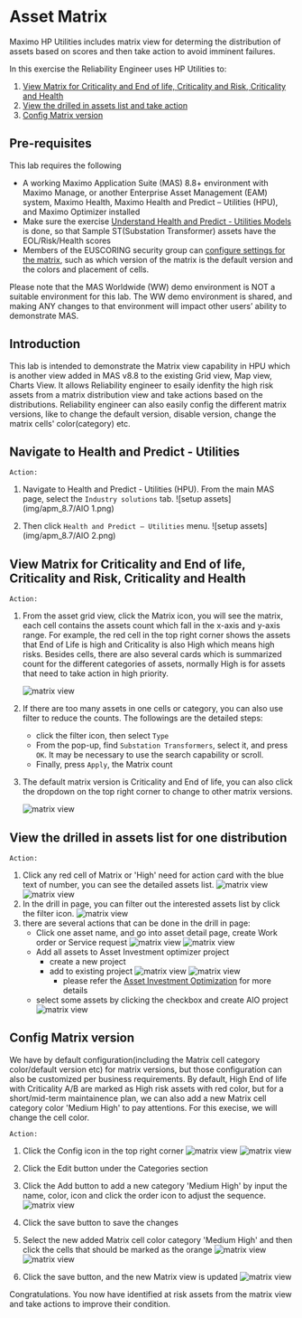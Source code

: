 # Asset Matrix

Maximo HP Utilities includes matrix view for determing the distribution of assets based on scores and then take action to avoid imminent failures.

In this exercise the Reliability Engineer uses HP Utilities to:
	
1. [View Matrix for Criticality and End of life, Criticality and Risk, Criticality and Health](#view-matrix-for-criticality-and-end-of-life-criticality-and-risk-criticality-and-health)
2. [View the drilled in assets list and take action](#view-the-drilled-in-assets-list-for-one-distribution)
3. [Config Matrix version](#config-matrix-version)


## Pre-requisites 

This lab requires the following

- A working Maximo Application Suite (MAS) 8.8+ environment with Maximo Manage, or another Enterprise Asset Management (EAM) system, Maximo Health, Maximo Health and Predict – Utilities (HPU), and Maximo Optimizer installed
- Make sure the exercise [Understand Health and Predict - Utilities Models](hpu_models.md) is done, so that Sample ST(Substation Transformer) assets have the EOL/Risk/Health scores
- Members of the EUSCORING security group can [configure settings for the matrix](#config-matrix-version), such as which version of the matrix is the default version and the colors and placement of cells.

Please note that the MAS Worldwide (WW) demo environment is NOT a suitable environment for this lab.  The WW demo environment is shared, and making ANY changes to that environment will impact other users’ ability to demonstrate MAS.

## Introduction

This lab is intended to demonstrate the Matrix view capability in HPU which is another view added in MAS v8.8 to the existing Grid view, Map view, Charts View. It allows Reliability engineer to esaily idenfity the high risk assets from a matrix distribution view and take actions based on the distributions.
Reliability engineer can also easily config the different matrix versions, like to change the default version, disable version, change the matrix cells' color(category) etc.



##  Navigate to Health and Predict - Utilities

`Action:`

1. Navigate to Health and Predict - Utilities (HPU). From the main MAS page, select the `Industry solutions` tab.
![setup assets](img/apm_8.7/AIO 1.png)

2. Then click `Health and Predict – Utilities` menu.
![setup assets](img/apm_8.7/AIO 2.png)	 



## View Matrix for Criticality and End of life, Criticality and Risk, Criticality and Health

`Action:`
1. From the asset grid view, click the Matrix icon, you will see the matrix, each cell contains the assets count which fall in the x-axis and y-axis range.
   For example, the red cell in the top right corner shows the assets that End of Life is high and Criticality is also High which means high risks.
   Besides cells, there are also several cards which is summarized count for the different categories of assets, normally High is for assets that need to take action in high priority.

    ![matrix view](./img/matrix_home.png)

2. If there are too many assets in one cells or category, you can also use filter to reduce the counts. The followings are the detailed steps:
   - click the filter icon, then select `Type`
   - From the pop-up, find `Substation Transformers`, select it, and press `OK`.  It may be necessary to use the search capability or scroll.
   - Finally, press `Apply`, the Matrix count 

3. The default matrix version is Criticality and End of life, you can also click the dropdown on the top right corner to change to other matrix versions. 

    ![matrix view](./img/matrix_versions.png)


## View the drilled in assets list for one distribution
`Action:`
1. Click any red cell of Matrix or 'High' need for action card with the blue text of number, you can see the detailed assets list.
  ![matrix view](./img/matrix_home_click.png)
  ![matrix view](./img/matrix_drillin.png)
2. In the drill in page, you can filter out the interested assets list by click the filter icon.
  ![matrix view](./img/matrix_drillin_filter.png)
3. there are several actions that can be done in the drill in page:
   - Click one asset name, and go into asset detail page, create Work order or Service request
     ![matrix view](./img/matrix_drillin_asset.png)
     ![matrix view](./img/matrix_asset_details.png)
   - Add all assets to Asset Investment optimizer project
     - create a new project
     - add to existing project
     ![matrix view](./img/matrix_create_aio.png)
     ![matrix view](./img/matrix_aio_st.png)
       * please refer the [Asset Investment Optimization](asset_investment.md) for more details
   - select some assets by clicking the checkbox and create AIO project
      ![matrix view](./img/matrix_drillin_select.png)


## Config Matrix version

We have by default configuration(including the Matrix cell category color/default version etc) for matrix versions, but those configuration can also be customized per business requirements. By default, High End of life with Criticality A/B are marked as High risk assets with red color, but for a short/mid-term maintainence plan, we can also add a new Matrix cell category color 'Medium High' to pay attentions. For this execise, we will change the cell color.

`Action:`
1. Click the Config icon in the top right corner
  ![matrix view](./img/matrix_home_config.png)
  ![matrix view](./img/matrix_config.png)

2. Click the Edit button under the Categories section
3. Click the Add button to add a new category 'Medium High' by input the name, color, icon and click the order icon to adjust the sequence.
  ![matrix view](./img/matrix_config_edit.png)
4. Click the save button to save the changes
5. Select the new added Matrix cell color category 'Medium High' and then click the cells that should be marked as the orange
  ![matrix view](./img/matrix_config_color.png)
  ![matrix view](./img/matrix_config_orange.png)
6. Click the save button, and the new Matrix view is updated
  ![matrix view](./img/matrix_home_new.png)

Congratulations.  You now have identified at risk assets from the matrix view and take actions to improve their condition.